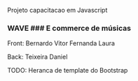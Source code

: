 Projeto capacitacao em Javascript

### WAVE ### E commerce de músicas

Front:
Bernardo
Vitor
Fernanda
Laura

Back:
Teixeira
Daniel

TODO: Heranca de template do Bootstrap